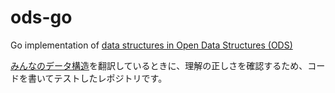 # ods-go

Go implementation of [data structures in Open Data Structures (ODS)](https://sites.google.com/view/open-data-structures-ja/home)

[みんなのデータ構造](https://sites.google.com/view/open-data-structures-ja/home)を翻訳しているときに、理解の正しさを確認するため、コードを書いてテストしたレポジトリです。
